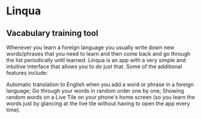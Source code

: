 # Linqua
## Vacabulary training tool

Whenever you learn a foreign language you usually write down new words/phrases that you need to learn and then come back and go through the list periodically until learned. Linqua is an app with a very simple and intuitive interface that allows you to do just that. Some of the additional features include:

Automatic translation to English when you add a word or phrase in a foreign language;
Go through your words in random order one by one;
Showing random words on a Live Tile on your phone's home screen (so you learn the words just by glancing at the live tile without having to open the app every time).
